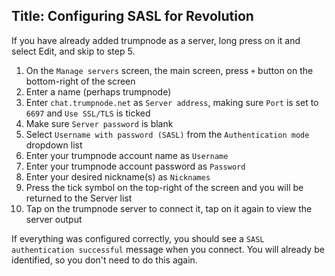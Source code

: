 Title: Configuring SASL for Revolution
---

If you have already added trumpnode as a server, long press on it and select Edit, and skip to step 5.

1. On the `Manage servers` screen, the main screen, press `+` button on the bottom-right of the screen
2. Enter a name (perhaps trumpnode)
3. Enter `chat.trumpnode.net` as `Server address`, making sure `Port` is set to `6697` and `Use SSL/TLS` is ticked
4. Make sure `Server password` is blank
5. Select `Username with password (SASL)` from the `Authentication mode` dropdown list
6. Enter your trumpnode account name as `Username`
7. Enter your trumpnode account password as `Password`
8. Enter your desired nickname(s) as `Nicknames`
9. Press the tick symbol on the top-right of the screen and you will be returned to the Server list
10. Tap on the trumpnode server to connect it, tap on it again to view the server output

If everything was configured correctly, you should see a `SASL authentication successful` message when you connect. You will already be identified, so you don't need to do this again.

